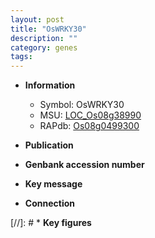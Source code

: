 ```yaml
---
layout: post
title: "OsWRKY30"
description: ""
category: genes
tags: 
---
```


* **Information**  
    + Symbol: OsWRKY30  
    + MSU: [LOC_Os08g38990](http://rice.uga.edu/cgi-bin/ORF_infopage.cgi?orf=LOC_Os08g38990)  
    + RAPdb: [Os08g0499300](http://rapdb.dna.affrc.go.jp/viewer/gbrowse_details/irgsp1?name=Os08g0499300)  

* **Publication**  

* **Genbank accession number**  

* **Key message**  

* **Connection**  

[//]: # * **Key figures**  


